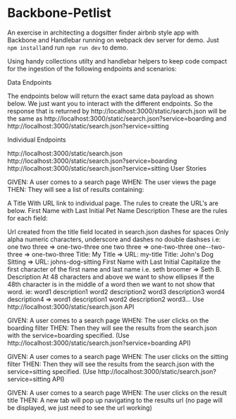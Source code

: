 # Backbone-Petlist
An exercise in architecting a dogsitter finder airbnb style app with Backbone and Handlebar running on webpack dev server for demo. Just `npm install`and run `npm run dev` to demo.

Using handy collections utilty and handlebar helpers to keep code compact for the ingestion of the following endpoints and scenarios:

Data Endpoints

The endpoints below will return the exact same data payload as shown below. We just want you to interact with the different endpoints. So the response that is returned by http://localhost:3000/static/search.json will be the same as  http://localhost:3000/static/search.json?service=boarding and  http://localhost:3000/static/search.json?service=sitting

Individual Endpoints

http://localhost:3000/static/search.json
http://localhost:3000/static/search.json?service=boarding
http://localhost:3000/static/search.json?service=sitting
User Stories

GIVEN: A user comes to a search page
WHEN: The user views the page
THEN: They will see a list of results containing:

A Title
With URL link to individual page. The rules to create the URL's are below.
First Name with Last Initial
Pet Name
Description
These are the rules for each field:

Url
created from the title field located in search.json
dashes for spaces
Only alpha numeric characters, underscore and dashes
no double dashses
i.e:
one two three => one-two-three
one two three => one-two-three
one--two-three => one-two-three
Title: My Title => URL: my-title
Title: John's Dog Sitting => URL: johns-dog-sitting
First Name with Last Initial
Capitalize the first character of the first name and last name
i.e.
seth broomer => Seth B.
Description
At 48 characters and above we want to show ellipses
If the 48th character is in the middle of a word then we want to not show that word.
ie:
word1 description1 word2 description2 word3 description3 word4 description4 => word1 description1 word2 description2 word3...
Use http://localhost:3000/static/search.json API

GIVEN: A user comes to a search page
WHEN: The user clicks on the boarding filter
THEN: Then they will see the results from the search.json with the service=boarding specified.
(Use http://localhost:3000/static/search.json?service=boarding API)

GIVEN: A user comes to a search page
WHEN: The user clicks on the sitting filter
THEN: Then they will see the results from the search.json with the service=sitting specified.
(Use http://localhost:3000/static/search.json?service=sitting API)

GIVEN: A user comes to a search page
WHEN: The user clicks on the result title
THEN: A new tab will pop up navigating to the results url (no page will be displayed, we just need to see the url working)
